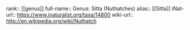 

rank:: [[genus]]
full-name:: Genus: Sitta (Nuthatches)
alias:: [[Sitta]]
iNat-url:: https://www.inaturalist.org/taxa/14800
wiki-url:: http://en.wikipedia.org/wiki/Nuthatch